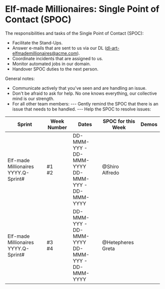 # Elf-made Millionaires: Single Point of Contact (SPOC)

The responsibilities and tasks of the Single Point of Contact (SPOC):

- Facilitate the Stand-Ups.
- Answer e-mails that are sent to us via our DL (dl-art-elfmademillionaires@acme.com).
- Coordinate incidents that are assigned to us.
- Monitor automated jobs in our domain.
- Handover SPOC duties to the next person.

General notes:

- Communicate actively that you've seen and are handling an issue.
- Don't be afraid to ask for help. No one knows everything, our collective mind is our strength.
- For all other team members:
--- Gently remind the SPOC that there is an issue that needs to be handled.
--- Help the SPOC to resolve issues:

| Sprint | Week Number | Dates | SPOC for this Week | Demos |
| -- | -- | -- | -- | -- |
| Elf-made Millionaires YYYY.Q-Sprint# | #1<br>#2 | DD-MMM-YYY - DD-MMM-YYYY<br>DD-MMM-YYY - DD-MMM-YYYY | @Shiro Alfredo | |
| Elf-made Millionaires YYYY.Q-Sprint# | #3<br>#4 | DD-MMM-YYY - DD-MMM-YYYY<br>DD-MMM-YYY - DD-MMM-YYYY | @Hetepheres Greta | |


